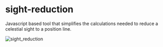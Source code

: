 # sight-reduction
Javascript based tool that simplifies the calculations needed to reduce a celestial sight to a position line.

![sight_reduction](https://user-images.githubusercontent.com/17980560/162634479-ba3c9a66-f288-49e7-bf86-0846e4da001a.PNG)


